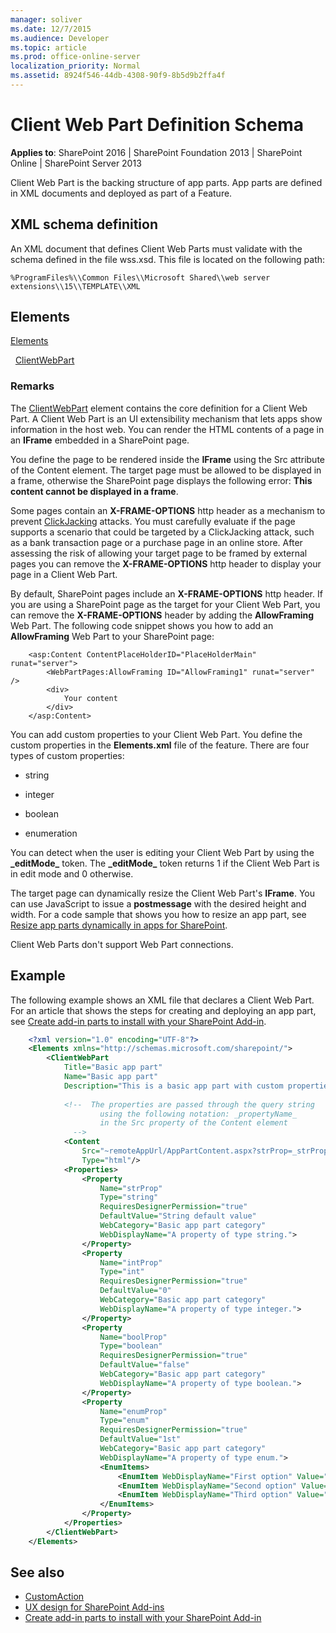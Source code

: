 ```yaml
---
manager: soliver
ms.date: 12/7/2015
ms.audience: Developer
ms.topic: article
ms.prod: office-online-server
localization_priority: Normal
ms.assetid: 8924f546-44db-4308-90f9-8b5d9b2ffa4f
---
```


# Client Web Part Definition Schema

**Applies to**: SharePoint 2016 | SharePoint Foundation 2013 | SharePoint Online | SharePoint Server 2013

Client Web Part is the backing structure of app parts. App parts are defined in XML documents and deployed as part of a Feature.

## XML schema definition

An XML document that defines Client Web Parts must validate with the schema defined in the file wss.xsd. This file is located on the following path: 

`%ProgramFiles%\\Common Files\\Microsoft Shared\\web server extensions\\15\\TEMPLATE\\XML`

## Elements

[Elements](elements-element-custom-action.md)

  [ClientWebPart](customactiongroup-element-custom-action.md)

### Remarks

The [ClientWebPart](customactiongroup-element-custom-action.md) element contains the core definition for a Client Web Part. A Client Web Part is an UI extensibility mechanism that lets apps show information in the host web. You can render the HTML contents of a page in an **IFrame** embedded in a SharePoint page.

You define the page to be rendered inside the **IFrame** using the Src attribute of the Content element. The target page must be allowed to be displayed in a frame, otherwise the SharePoint page displays the following error: **This content cannot be displayed in a frame**. 

Some pages contain an **X-FRAME-OPTIONS** http header as a mechanism to prevent
[ClickJacking](http://blogs.msdn.com/b/ieinternals/archive/2010/03/30/combating-clickjacking-with-x-frame-options.aspx) attacks. You must carefully evaluate if the page supports a scenario that could be targeted by a ClickJacking attack, such as a bank transaction page or a purchase page in an online store. After assessing the risk of allowing your target page to be framed by external pages you can remove the **X-FRAME-OPTIONS** http header to display your page in a Client Web Part.

By default, SharePoint pages include an **X-FRAME-OPTIONS** http header. If you are using a SharePoint page as the target for your Client Web Part, you can remove the **X-FRAME-OPTIONS** header by adding the **AllowFraming** Web Part. The following code snippet shows you how to add an **AllowFraming** Web Part to your SharePoint page:

```
    <asp:Content ContentPlaceHolderID="PlaceHolderMain" runat="server">
        <WebPartPages:AllowFraming ID="AllowFraming1" runat="server" />
        <div>
            Your content
        </div>
    </asp:Content>
```

You can add custom properties to your Client Web Part. You define the custom properties in the **Elements.xml** file of the feature. There are four types of custom properties:

-   string

-   integer

-   boolean

-   enumeration

You can detect when the user is editing your Client Web Part by using the **\_editMode\_** token. The **\_editMode\_** token returns 1 if the Client Web Part is in edit mode and 0 otherwise.

The target page can dynamically resize the Client Web Part's **IFrame**. You can use JavaScript to issue a **postmessage** with the desired height and width. For a code sample that shows you how to resize an app part, see [Resize app parts dynamically in apps for SharePoint](http://code.msdn.microsoft.com/officeapps/SharePoint-2013-Resize-app-594acc88).

Client Web Parts don't support Web Part connections.

## Example

The following example shows an XML file that declares a Client Web Part. For an article that shows the steps for creating and deploying an app part, see [Create add-in parts to install with your SharePoint Add-in](http://msdn.microsoft.com/library/a2664289-6c56-4cb1-987a-22367fad55eb(Office.15).aspx).

```XML
    <?xml version="1.0" encoding="UTF-8"?>
    <Elements xmlns="http://schemas.microsoft.com/sharepoint/">
        <ClientWebPart
            Title="Basic app part"
            Name="Basic app part"
            Description="This is a basic app part with custom properties." >
            
            <!--  The properties are passed through the query string 
                    using the following notation: _propertyName_
                    in the Src property of the Content element  
              -->
            <Content
                Src="~remoteAppUrl/AppPartContent.aspx?strProp=_strProp_&amp;intProp=_intProp_&amp;boolProp=_boolProp_&amp;enumProp=_enumProp_&amp;editmode=_editMode_"
                Type="html"/>
            <Properties>
                <Property
                    Name="strProp"
                    Type="string"
                    RequiresDesignerPermission="true"
                    DefaultValue="String default value"
                    WebCategory="Basic app part category"
                    WebDisplayName="A property of type string.">
                </Property>
                <Property
                    Name="intProp"
                    Type="int"
                    RequiresDesignerPermission="true"
                    DefaultValue="0"
                    WebCategory="Basic app part category"
                    WebDisplayName="A property of type integer.">
                </Property>
                <Property
                    Name="boolProp"
                    Type="boolean"
                    RequiresDesignerPermission="true"
                    DefaultValue="false"
                    WebCategory="Basic app part category"
                    WebDisplayName="A property of type boolean.">
                </Property>
                <Property
                    Name="enumProp"
                    Type="enum"
                    RequiresDesignerPermission="true"
                    DefaultValue="1st"
                    WebCategory="Basic app part category"
                    WebDisplayName="A property of type enum.">
                    <EnumItems>
                        <EnumItem WebDisplayName="First option" Value="1st"/>
                        <EnumItem WebDisplayName="Second option" Value="2nd"/>
                        <EnumItem WebDisplayName="Third option" Value="3rd"/>
                    </EnumItems>
                </Property>
            </Properties>
        </ClientWebPart>
    </Elements>
```

## See also

- [CustomAction](https://msdn.microsoft.com/en-us/library/office/ms458635.aspx)
- [UX design for SharePoint Add-ins](../sp-add-ins/ux-design-for-sharepoint-add-ins.md)
- [Create add-in parts to install with your SharePoint Add-in](../sp-add-ins/create-add-in-parts-to-install-with-your-sharepoint-add-in.md)









